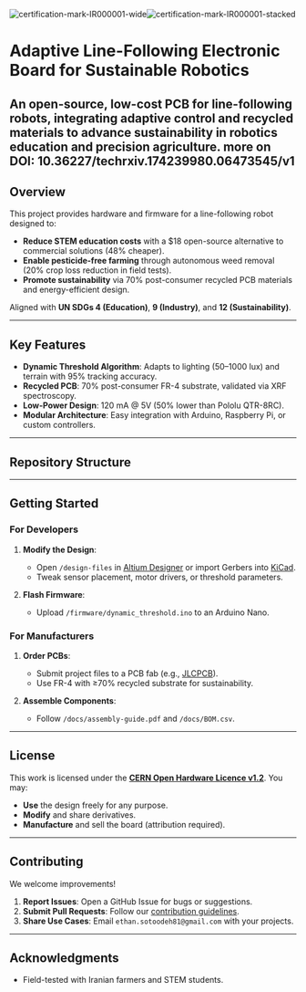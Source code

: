 ![certification-mark-IR000001-wide](https://github.com/user-attachments/assets/5d2d3e75-c5ee-4787-9804-4251efcf152b)![certification-mark-IR000001-stacked](https://github.com/user-attachments/assets/c3395ff3-e127-4349-a6cb-94514ce2324d)

# Adaptive Line-Following Electronic Board for Sustainable Robotics




**An open-source, low-cost PCB for line-following robots, integrating adaptive control and recycled materials to advance sustainability in robotics education and precision agriculture.**
more on DOI: 10.36227/techrxiv.174239980.06473545/v1
---

## Overview
This project provides hardware and firmware for a line-following robot designed to:
- **Reduce STEM education costs** with a $18 open-source alternative to commercial solutions (48% cheaper).  
- **Enable pesticide-free farming** through autonomous weed removal (20% crop loss reduction in field tests).  
- **Promote sustainability** via 70% post-consumer recycled PCB materials and energy-efficient design.  

Aligned with **UN SDGs 4 (Education)**, **9 (Industry)**, and **12 (Sustainability)**.  

---

## Key Features  
- **Dynamic Threshold Algorithm**: Adapts to lighting (50–1000 lux) and terrain with 95% tracking accuracy.  
- **Recycled PCB**: 70% post-consumer FR-4 substrate, validated via XRF spectroscopy.  
- **Low-Power Design**: 120 mA @ 5V (50% lower than Pololu QTR-8RC).  
- **Modular Architecture**: Easy integration with Arduino, Raspberry Pi, or custom controllers.  

---

## Repository Structure  


---

## Getting Started  
### For Developers  
1. **Modify the Design**:  
   - Open `/design-files` in [Altium Designer](https://www.altium.com/) or import Gerbers into [KiCad](https://www.kicad.org/).  
   - Tweak sensor placement, motor drivers, or threshold parameters.  

2. **Flash Firmware**:  
   - Upload `/firmware/dynamic_threshold.ino` to an Arduino Nano.  

### For Manufacturers  
1. **Order PCBs**:  
   - Submit project files to a PCB fab (e.g., [JLCPCB](https://jlcpcb.com)).  
   - Use FR-4 with ≥70% recycled substrate for sustainability.  

2. **Assemble Components**:  
   - Follow `/docs/assembly-guide.pdf` and `/docs/BOM.csv`.  

---

## License  
This work is licensed under the **[CERN Open Hardware Licence v1.2](LICENSE)**. You may:  
- **Use** the design freely for any purpose.  
- **Modify** and share derivatives.  
- **Manufacture** and sell the board (attribution required).  

---

## Contributing  
We welcome improvements!  
1. **Report Issues**: Open a GitHub Issue for bugs or suggestions.  
2. **Submit Pull Requests**: Follow our [contribution guidelines](CONTRIBUTING.md).  
3. **Share Use Cases**: Email `ethan.sotoodeh81@gmail.com` with your projects.  

---

## Acknowledgments    
- Field-tested with Iranian farmers and STEM students.  
